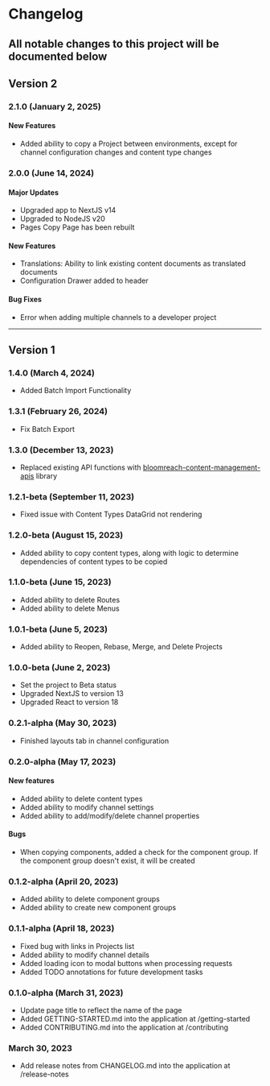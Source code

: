 # Changelog
## All notable changes to this project will be documented below

## Version 2

### 2.1.0 (January 2, 2025)
#### New Features
- Added ability to copy a Project between environments, except for channel configuration changes and content type changes

### 2.0.0 (June 14, 2024)
#### Major Updates
- Upgraded app to NextJS v14
- Upgraded to NodeJS v20
- Pages Copy Page has been rebuilt

#### New Features
- Translations: Ability to link existing content documents as translated documents
- Configuration Drawer added to header

#### Bug Fixes
- Error when adding multiple channels to a developer project

---

## Version 1

### 1.4.0 (March 4, 2024)
- Added Batch Import Functionality

### 1.3.1 (February 26, 2024)
- Fix Batch Export

### 1.3.0 (December 13, 2023)
- Replaced existing API functions with [bloomreach-content-management-apis](https://www.npmjs.com/package/bloomreach-content-management-apis) library

### 1.2.1-beta (September 11, 2023)
- Fixed issue with Content Types DataGrid not rendering

### 1.2.0-beta (August 15, 2023)
- Added ability to copy content types, along with logic to determine dependencies of content types to be copied

### 1.1.0-beta (June 15, 2023)
- Added ability to delete Routes
- Added ability to delete Menus

### 1.0.1-beta (June 5, 2023)
- Added ability to Reopen, Rebase, Merge, and Delete Projects

### 1.0.0-beta (June 2, 2023)
- Set the project to Beta status
- Upgraded NextJS to version 13
- Upgraded React to version 18

### 0.2.1-alpha (May 30, 2023)
- Finished layouts tab in channel configuration

### 0.2.0-alpha (May 17, 2023)
#### New features
- Added ability to delete content types
- Added ability to modify channel settings
- Added ability to add/modify/delete channel properties
#### Bugs
- When copying components, added a check for the component group. If the component group doesn't exist, it will be created

### 0.1.2-alpha (April 20, 2023)
- Added ability to delete component groups
- Added ability to create new component groups

### 0.1.1-alpha (April 18, 2023)
- Fixed bug with links in Projects list
- Added ability to modify channel details
- Added loading icon to modal buttons when processing requests
- Added TODO annotations for future development tasks

### 0.1.0-alpha (March 31, 2023)
- Update page title to reflect the name of the page
- Added GETTING-STARTED.md into the application at /getting-started
- Added CONTRIBUTING.md into the application at /contributing

### March 30, 2023
- Add release notes from CHANGELOG.md into the application at /release-notes
